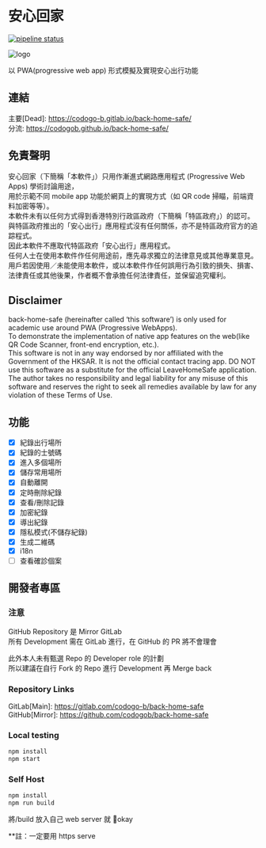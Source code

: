 # 安心回家

[![pipeline status](https://gitlab.com/codogo-b/back-home-safe/badges/master/pipeline.svg)](https://gitlab.com/codogo-b/back-home-safe/-/commits/master)

![logo](https://gitlab.com/codogo-b/back-home-safe/-/raw/master/public/icon-192x192.png)

以 PWA(progressive web app) 形式模擬及實現安心出行功能

## 連結

主要[Dead]: <https://codogo-b.gitlab.io/back-home-safe/> \
分流: <https://codogob.github.io/back-home-safe/>

## 免責聲明

安心回家（下簡稱「本軟件」）只用作漸進式網路應用程式 (Progressive Web Apps) 學術討論用途，\
用於示範不同 mobile app 功能於網頁上的實現方式（如 QR code 掃瞄，前端資料加密等等）。\
本軟件未有以任何方式得到香港特別行政區政府（下簡稱「特區政府」）的認可。\
與特區政府推出的「安心出行」應用程式沒有任何關係，亦不是特區政府官方的追踪程式。\
因此本軟件不應取代特區政府「安心出行」應用程式。\
任何人士在使用本軟件作任何用途前，應先尋求獨立的法律意見或其他專業意見。\
用戶若因使用／未能使用本軟件，或以本軟件作任何誤用行為引致的損失、損害、法律責任或其他後果，作者概不會承擔任何法律責任，並保留追究權利。

## Disclaimer

back-home-safe (hereinafter called ‘this software’) is only used for academic use around PWA (Progressive WebApps).\
To demonstrate the implementation of native app features on the web(like QR Code Scanner, front-end encryption, etc.).\
This software is not in any way endorsed by nor affiliated with the Government of the HKSAR. It is not the official contact tracing app. DO NOT use this software as a substitute for the official LeaveHomeSafe application. The author takes no responsibility and legal liability for any misuse of this software and reserves the right to seek all remedies available by law for any violation of these Terms of Use.

## 功能

- [x] 紀錄出行場所
- [x] 紀錄的士號碼
- [x] 進入多個場所
- [x] 儲存常用場所
- [x] 自動離開
- [x] 定時刪除紀錄
- [x] 查看/刪除記錄
- [x] 加密紀錄
- [x] 導出紀錄
- [x] 隱私模式(不儲存紀錄)
- [x] 生成二維碼
- [x] i18n
- [ ] 查看確診個案

## 開發者專區

### 注意

GitHub Repository 是 Mirror GitLab\
所有 Development 需在 GitLab 進行，在 GitHub 的 PR 將不會理會

此外本人未有甄選 Repo 的 Developer role 的計劃\
所以建議在自行 Fork 的 Repo 進行 Development 再 Merge back

### Repository Links

GitLab[Main]: <https://gitlab.com/codogo-b/back-home-safe> \
GitHub[Mirror]: <https://github.com/codogob/back-home-safe>

### Local testing

```bash
npm install
npm start
```

### Self Host

```bash
npm install
npm run build
```

將/build 放入自己 web server 就 okay

\*\*註：一定要用 https serve
